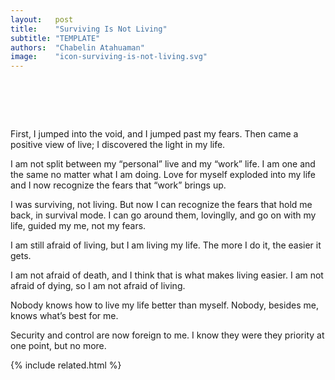 ```yaml
---
layout:   post
title:    "Surviving Is Not Living"
subtitle: "TEMPLATE"
authors:  "Chabelin Atahuaman"
image:    "icon-surviving-is-not-living.svg"
---
```


<div style="display:none;">
 <p></p>
</div>

<h1>&nbsp;</h1>
 <p>First, I jumped into the void, and I jumped past my fears. Then came a positive view of live; I discovered the light in my life.</p>
 <p>I am not split between my &ldquo;personal&rdquo; live and my &ldquo;work&rdquo; life. I am one and the same no matter what I am doing. Love for myself exploded into my life and I now recognize the fears that &ldquo;work&rdquo; brings up.</p>
 <p>I was surviving, not living. But now I can recognize the fears that hold me back, in survival mode. I can go around them, lovinglly, and go on with my life, guided my me, not my fears.</p>
 <p>I am still afraid of living, but I am living my life. The more I do it, the easier it gets.</p>
 <p>I am  not afraid of death, and I think that is what makes living easier. I am not afraid of dying, so I am not afraid of living.</p>
 <p>Nobody knows how to live my life better than myself. Nobody, besides me, knows what&rsquo;s best for me.</p>
 <p>Security and control are now foreign to me. I know they were they priority at one point, but no more.</p>

{% include related.html %}
